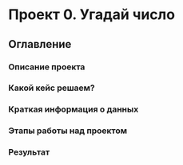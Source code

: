 # Проект 0. Угадай число

## Оглавление

### Описание проекта
### Какой кейс решаем?
### Краткая информация о данных
### Этапы работы над проектом
### Результат
